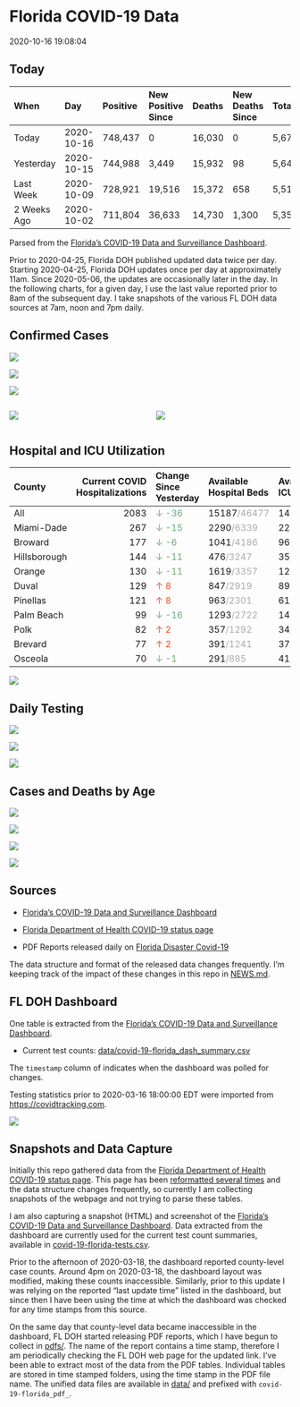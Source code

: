 Florida COVID-19 Data
================
2020-10-16 19:08:04

## Today

| When        | Day        | Positive | New Positive Since | Deaths | New Deaths Since | Total     |
| :---------- | :--------- | :------- | :----------------- | :----- | :--------------- | :-------- |
| Today       | 2020-10-16 | 748,437  | 0                  | 16,030 | 0                | 5,673,685 |
| Yesterday   | 2020-10-15 | 744,988  | 3,449              | 15,932 | 98               | 5,643,521 |
| Last Week   | 2020-10-09 | 728,921  | 19,516             | 15,372 | 658              | 5,518,162 |
| 2 Weeks Ago | 2020-10-02 | 711,804  | 36,633             | 14,730 | 1,300            | 5,351,521 |

Parsed from the [Florida’s COVID-19 Data and Surveillance
Dashboard](https://fdoh.maps.arcgis.com/apps/opsdashboard/index.html#/8d0de33f260d444c852a615dc7837c86).

Prior to 2020-04-25, Florida DOH published updated data twice per day.
Starting 2020-04-25, Florida DOH updates once per day at approximately
11am. Since 2020-05-06, the updates are occasionally later in the day.
In the following charts, for a given day, I use the last value reported
prior to 8am of the subsequent day. I take snapshots of the various FL
DOH data sources at 7am, noon and 7pm daily.

## Confirmed Cases

![](plots/covid-19-florida-daily-test-changes.png)

![](plots/covid-19-florida-deaths-by-day.png)

![](plots/covid-19-florida-county-top-6.png)

<div class="columns">

<div class="column is-full-mobile">

![](plots/covid-19-florida-testing.png)

</div>

<div class="column is-full-mobile">

![](plots/covid-19-florida-total-positive.png)

</div>

</div>

## Hospital and ICU Utilization

| County       | Current COVID Hospitalizations | Change Since Yesterday                    | Available Hospital Beds                      | Available ICU Beds                         |
| :----------- | -----------------------------: | :---------------------------------------- | :------------------------------------------- | :----------------------------------------- |
| All          |                           2083 | <span style="color: #6BAA75">↓ -36</span> | 15187<span style="color: #aaa">/46477</span> | 1413<span style="color: #aaa">/4591</span> |
| Miami-Dade   |                            267 | <span style="color: #6BAA75">↓ -15</span> | 2290<span style="color: #aaa">/6339</span>   | 223<span style="color: #aaa">/724</span>   |
| Broward      |                            177 | <span style="color: #6BAA75">↓ -6</span>  | 1041<span style="color: #aaa">/4186</span>   | 96<span style="color: #aaa">/335</span>    |
| Hillsborough |                            144 | <span style="color: #6BAA75">↓ -11</span> | 476<span style="color: #aaa">/3247</span>    | 35<span style="color: #aaa">/324</span>    |
| Orange       |                            130 | <span style="color: #6BAA75">↓ -11</span> | 1619<span style="color: #aaa">/3357</span>   | 129<span style="color: #aaa">/275</span>   |
| Duval        |                            129 | <span style="color: #EC4E20">↑ 8</span>   | 847<span style="color: #aaa">/2919</span>    | 89<span style="color: #aaa">/348</span>    |
| Pinellas     |                            121 | <span style="color: #EC4E20">↑ 8</span>   | 963<span style="color: #aaa">/2301</span>    | 61<span style="color: #aaa">/244</span>    |
| Palm Beach   |                             99 | <span style="color: #6BAA75">↓ -16</span> | 1293<span style="color: #aaa">/2722</span>   | 142<span style="color: #aaa">/258</span>   |
| Polk         |                             82 | <span style="color: #EC4E20">↑ 2</span>   | 357<span style="color: #aaa">/1292</span>    | 34<span style="color: #aaa">/128</span>    |
| Brevard      |                             77 | <span style="color: #EC4E20">↑ 2</span>   | 391<span style="color: #aaa">/1241</span>    | 37<span style="color: #aaa">/130</span>    |
| Osceola      |                             70 | <span style="color: #6BAA75">↓ -1</span>  | 291<span style="color: #aaa">/885</span>     | 41<span style="color: #aaa">/86</span>     |

![](plots/covid-19-florida-icu-usage.png)

## Daily Testing

![](plots/covid-19-florida-tests-per-case.png)

<!-- ![](plots/covid-19-florida-change-new-cases.png) -->

![](plots/covid-19-florida-tests-percent-positive.png)

![](plots/covid-19-florida-test-and-case-growth.png)

## Cases and Deaths by Age

![](plots/covid-19-florida-weekly-events-by-age.png)

![](plots/covid-19-florida-age.png)

![](plots/covid-19-florida-age-deaths.png)

![](plots/covid-19-florida-age-sex.png)

## Sources

  - [Florida’s COVID-19 Data and Surveillance
    Dashboard](https://fdoh.maps.arcgis.com/apps/opsdashboard/index.html#/8d0de33f260d444c852a615dc7837c86)

  - [Florida Department of Health COVID-19 status
    page](http://www.floridahealth.gov/diseases-and-conditions/COVID-19/)

  - PDF Reports released daily on [Florida Disaster
    Covid-19](http://www.floridahealth.gov/diseases-and-conditions/COVID-19/)

The data structure and format of the released data changes frequently.
I’m keeping track of the impact of these changes in this repo in
[NEWS.md](NEWS.md).

## FL DOH Dashboard

One table is extracted from the [Florida’s COVID-19 Data and
Surveillance
Dashboard](https://fdoh.maps.arcgis.com/apps/opsdashboard/index.html#/8d0de33f260d444c852a615dc7837c86).

  - Current test counts:
    [data/covid-19-florida\_dash\_summary.csv](data/covid-19-florida_dash_summary.csv)

The `timestamp` column of indicates when the dashboard was polled for
changes.

Testing statistics prior to 2020-03-16 18:00:00 EDT were imported from
<https://covidtracking.com>.

![](screenshots/fodh_maps_arcgis_com__apps__opsdashboard.png)

## Snapshots and Data Capture

Initially this repo gathered data from the [Florida Department of Health
COVID-19 status
page](http://www.floridahealth.gov/diseases-and-conditions/COVID-19/).
This page has been [reformatted several
times](screenshots/floridahealth_gov__diseases-and-conditions__COVID-19.png)
and the data structure changes frequently, so currently I am collecting
snapshots of the webpage and not trying to parse these tables.

I am also capturing a snapshot (HTML) and screenshot of the [Florida’s
COVID-19 Data and Surveillance
Dashboard](https://fdoh.maps.arcgis.com/apps/opsdashboard/index.html#/8d0de33f260d444c852a615dc7837c86).
Data extracted from the dashboard are currently used for the current
test count summaries, available in
[covid-19-florida-tests.csv](covid-19-florida-tests.csv).

Prior to the afternoon of 2020-03-18, the dashboard reported
county-level case counts. Around 4pm on 2020-03-18, the dashboard layout
was modified, making these counts inaccessible. Similarly, prior to this
update I was relying on the reported “last update time” listed in the
dashboard, but since then I have been using the time at which the
dashboard was checked for any time stamps from this source.

On the same day that county-level data became inaccessible in the
dashboard, FL DOH started releasing PDF reports, which I have begun to
collect in [pdfs/](pdfs/). The name of the report contains a time stamp,
therefore I am periodically checking the FL DOH web page for the updated
link. I’ve been able to extract most of the data from the PDF tables.
Individual tables are stored in time stamped folders, using the time
stamp in the PDF file name. The unified data files are available in
[data/](data/) and prefixed with `covid-19-florida_pdf_`.
